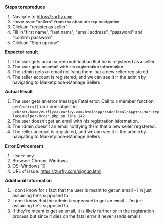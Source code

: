 **Steps to reproduce**

1. Navigate to https://zurfly.com
2. Hover over "sellers" from the absolute top navigation
3. Click on "register as seller"
4. Fill in "first name", "last name", "email address", "password" and "confirm password"
5. Click on "Sign up now"

**Expected result**

1. The user gets an on screen notification that he is registered as a seller.
2. The user gets an email with his registration information.
3. The admin gets an email notifying them that a new seller registered.
4. The seller account is registered, and we can see it in the admin by navigating to Marketplace=>Manage Sellers

**Actual Result**

1. The user gets an error message 
	Fatal error: Call to a member function `getCountry()` on a non-object in `/chroot/home/zurflyco/zurfly.com/html/app/code/local/Apptha/Marketplace/Helper/Order.php on line 142`
2. The user doesn't get an email with his registration information.
3. The admin doesn't an email notifying them that a new seller registered.
4. The seller account is registered, and we can see it in the admin by navigating to Marketplace=>Manage Sellers

**Error Environment**
1. Users: any
2. Browser: Chrome Windows 
3. OS: Windows 10
4. URL of issue: https://zurfly.com/signup.html

**Additional Information**

1. I don't know for a fact that the user is meant to get an email - I'm just assuming he's supposed to
2. I don't know that the admin is supposed to get an email - I'm just assuming he's supposed to.
3. If they're meant to get an email, it is likely further on in the registration process but since it dies on the fatal error it never sends emails.